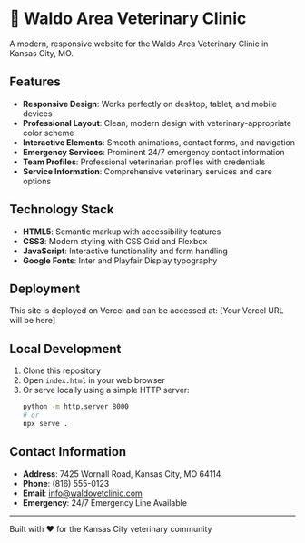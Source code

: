# 🐾 Waldo Area Veterinary Clinic

A modern, responsive website for the Waldo Area Veterinary Clinic in Kansas City, MO.

## Features

- **Responsive Design**: Works perfectly on desktop, tablet, and mobile devices
- **Professional Layout**: Clean, modern design with veterinary-appropriate color scheme
- **Interactive Elements**: Smooth animations, contact forms, and navigation
- **Emergency Services**: Prominent 24/7 emergency contact information
- **Team Profiles**: Professional veterinarian profiles with credentials
- **Service Information**: Comprehensive veterinary services and care options

## Technology Stack

- **HTML5**: Semantic markup with accessibility features
- **CSS3**: Modern styling with CSS Grid and Flexbox
- **JavaScript**: Interactive functionality and form handling
- **Google Fonts**: Inter and Playfair Display typography

## Deployment

This site is deployed on Vercel and can be accessed at: [Your Vercel URL will be here]

## Local Development

1. Clone this repository
2. Open `index.html` in your web browser
3. Or serve locally using a simple HTTP server:
   ```bash
   python -m http.server 8000
   # or
   npx serve .
   ```

## Contact Information

- **Address**: 7425 Wornall Road, Kansas City, MO 64114
- **Phone**: (816) 555-0123
- **Email**: info@waldovetclinic.com
- **Emergency**: 24/7 Emergency Line Available

---

Built with ❤️ for the Kansas City veterinary community

